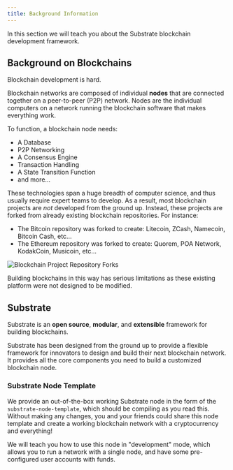 ```yaml
---
title: Background Information
---
```


In this section we will teach you about the Substrate blockchain development framework.

## Background on Blockchains

Blockchain development is hard.

Blockchain networks are composed of individual **nodes** that are connected together on a
peer-to-peer (P2P) network. Nodes are the individual computers on a network running the blockchain
software that makes everything work.

To function, a blockchain node needs:

* A Database
* P2P Networking
* A Consensus Engine
* Transaction Handling
* A State Transition Function
* and more...

These technologies span a huge breadth of computer science, and thus usually require expert teams to
develop. As a result, most blockchain projects are _not_ developed from the ground up. Instead,
these projects are forked from already existing blockchain repositories. For instance:

* The Bitcoin repository was forked to create: Litecoin, ZCash, Namecoin, Bitcoin Cash, etc...
* The Ethereum repository was forked to create: Quorem, POA Network, KodakCoin, Musicoin, etc...

![Blockchain Project Repository Forks](assets/forks.png)

Building blockchains in this way has serious limitations as these existing platform were not
designed to be modified.

## Substrate

Substrate is an **open source**, **modular**, and **extensible** framework for building blockchains.

Substrate has been designed from the ground up to provide a flexible framework for innovators to
design and build their next blockchain network. It provides all the core components you need to
build a customized blockchain node.

### Substrate Node Template

We provide an out-of-the-box working Substrate node in the form of the `substrate-node-template`,
which should be compiling as you read this. Without making any changes, you and your friends could
share this node template and create a working blockchain network with a cryptocurrency and
everything!

We will teach you how to use this node in "development" mode, which allows you to run a network
with a single node, and have some pre-configured user accounts with funds.
